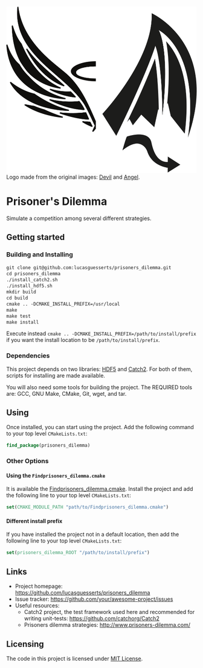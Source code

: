 ![Logo of the project](./prisoners_dilemma_logo.svg)
Logo made from the original images: <a href="https://www.vecteezy.com/free-vector/devil">Devil</a> and <a href="https://www.vecteezy.com/free-vector/angel-wings">Angel</a>.

# Prisoner's Dilemma

Simulate a competition among several different strategies.

## Getting started

### Building and Installing

```shell
git clone git@github.com:lucasguesserts/prisoners_dilemma.git
cd prisoners_dilemma
./install_catch2.sh
./install_hdf5.sh
mkdir build
cd build
cmake .. -DCMAKE_INSTALL_PREFIX=/usr/local
make
make test
make install
```

Execute instead `cmake .. -DCMAKE_INSTALL_PREFIX=/path/to/install/prefix` if you want the install location to be `/path/to/install/prefix`.

### Dependencies

This project depends on two libraries: [HDF5](https://bitbucket.hdfgroup.org/projects/HDFFV/repos/hdf5/browse) and [Catch2](https://github.com/catchorg/Catch2). For both of them, scripts for installing are made available.

You will also need some tools for building the project. The REQUIRED tools are: GCC, GNU Make, CMake, Git, wget, and tar.

## Using

Once installed, you can start using the project. Add the following command to your top level `CMakeLists.txt`:

```cmake
find_package(prisoners_dilemma)
```

### Other Options

#### Using the `Findprisoners_dilemma.cmake`

It is available the [Findprisoners_dilemma.cmake](./pkg/Findprisoners_dilemma.cmake). Install the project and add the following line to your top level `CMakeLists.txt`:

```cmake
set(CMAKE_MODULE_PATH "path/to/Findprisoners_dilemma.cmake")
```

#### Different install prefix

If you have installed the project not in a default location, then add the following line to your top level `CMakeLists.txt`:

```cmake
set(prisoners_dilemma_ROOT "/path/to/install/prefix")
```

## Links

- Project homepage: https://github.com/lucasguesserts/prisoners_dilemma
- Issue tracker: https://github.com/your/awesome-project/issues
- Useful resources:
  - Catch2 project, the test framework used here and recommended for writing unit-tests: https://github.com/catchorg/Catch2
  - Prisoners dilemma strategies: http://www.prisoners-dilemma.com/


## Licensing

The code in this project is licensed under [MIT License](./LICENSE).
